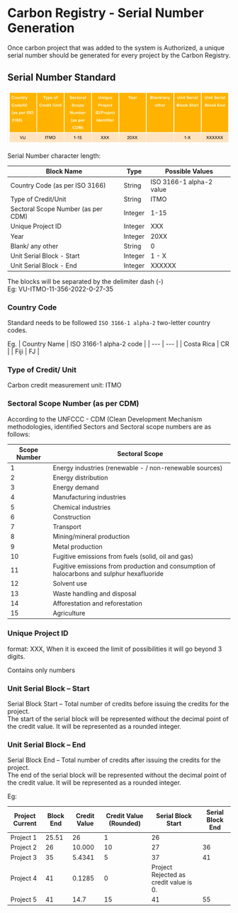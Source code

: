 # Carbon Registry - Serial Number Generation
Once carbon project that was added to the system is Authorized, a unique serial number should be generated for every project by the Carbon Registry.

## Serial Number Standard

![alt text](./docs/imgs/format.png)

Serial Number character length:

| Block Name | Type | Possible Values |
| --- | --- | --- |
| Country Code (as per ISO 3166) | String | ISO 3166-1 alpha-2 value |
| Type of Credit/Unit | String | ITMO |
| Sectoral Scope Number (as per CDM) | Integer | 1-15
| Unique Project ID | Integer | XXX |
| Year | Integer | 20XX |
| Blank/ any other | String | 0 |
| Unit Serial Block - Start | Integer | 1 - X |
| Unit Serial Block - End | Integer | XXXXXX |

The blocks will be separated by the delimiter dash (-)<br>
Eg:
VU-ITMO-11-356-2022-0-27-35


### Country Code

Standard needs to be followed `ISO 3166-1 alpha-2` two-letter country codes. 

Eg.
| Country Name | ISO 3166-1 alpha-2 code |
| --- | --- |
| Costa Rica | CR |
| Fiji | FJ |

### Type of Credit/ Unit
Carbon credit measurement unit: ITMO

### Sectoral Scope Number (as per CDM)
According to the UNFCCC - CDM (Clean Development Mechanism methodologies, identified Sectors and Sectoral scope numbers are as follows:


| Scope Number | Sectoral Scope |
| --- | --- |
| 1 | Energy industries (renewable - / non-renewable sources) |
| 2 | Energy distribution |
| 3 | Energy demand |
| 4 | Manufacturing industries |
| 5 | Chemical industries |
| 6 | Construction |
| 7 | Transport |
| 8 | Mining/mineral production |
| 9 | Metal production |
| 10 | Fugitive emissions from fuels (solid, oil and gas) |
| 11 | Fugitive emissions from production and consumption of halocarbons and sulphur hexafluoride |
| 12 | Solvent use |
| 13 | Waste handling and disposal |
| 14 | Afforestation and reforestation |
| 15 | Agriculture |

### Unique Project ID
format: XXX, When it is exceed the limit of possibilities it will go beyond 3 digits. 

Contains only numbers

### Unit Serial Block – Start
Serial Block Start – Total number of credits before issuing the credits for the project. <br>
The start of the serial block will be represented without the decimal point of the credit value. It will be represented as a rounded integer.

### Unit Serial Block – End
Serial Block End – Total number of credits after issuing the credits for the project. <br>
The end of the serial block will be represented without the decimal point of the credit value.
It will be represented as a rounded integer.

Eg:

| Project Current | Block End | Credit Value | Credit Value (Rounded) | Serial Block Start | Serial Block End |
| --- | --- | --- | --- | --- | --- |
| Project 1 | 25.51 | 26 | 1 | 26 |
| Project 2 | 26 | 10.000 | 10 | 27 | 36 |
| Project 3 | 35 | 5.4341 | 5 | 37 | 41 |
| Project 4 | 41 | 0.1285 | 0 | Project Rejected as credit value is 0. |
| Project 5 | 41 | 14.7 | 15 | 41 | 55 |
